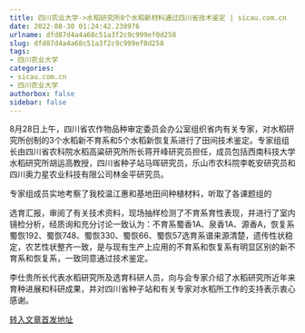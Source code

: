 ```yaml
---
title: 四川农业大学->水稻研究所8个水稻新材料通过四川省技术鉴定 | sicau.com.cn
date: 2022-08-30 01:24:42.238976
urlname: dfd87d4a4a68c51a3f2c9c999ef0d258
slug: dfd87d4a4a68c51a3f2c9c999ef0d258
tags: 
- 四川农业大学
categories:
- sicau.com.cn
- 四川农业大学
authorbox: false
sidebar: false
---
```

8月28日上午，四川省农作物品种审定委员会办公室组织省内有关专家，对水稻研究所创制的3个水稻新不育系和5个水稻新恢复系进行了田间技术鉴定。专家组组长由四川省农科院水稻高粱研究所所长蒋开峰研究员担任，成员包括西南科技大学水稻研究所胡运高教授，四川省种子站马晖研究员，乐山市农科院李乾安研究员和四川奥力星农业科技有限公司林金平研究员。

专家组成员实地考察了我校温江惠和基地田间种植材料，听取了各课题组的
<!--more-->
选育汇报，审阅了有关技术资料，现场抽样检测了不育系育性表现，并进行了室内镜检分析，经质询和充分讨论一致认为：不育系蜀香1A、泉香1A、源香A，恢复系蜀恢192、蜀恢748、蜀恢330、蜀恢66、蜀恢57选育系谱来源清楚，遗传性状稳定，农艺性状整齐一致，是与现有生产上应用的不育系和恢复系有明显区别的新不育系和恢复系，一致同意通过技术鉴定。

李仕贵所长代表水稻研究所及选育科研人员，向与会专家介绍了水稻研究所近年来育种进展和科研成果，并对四川省种子站和有关专家对水稻所工作的支持表示衷心感谢。



[转入文章首发地址](https://news.sicau.edu.cn/info/1078/69254.htm)